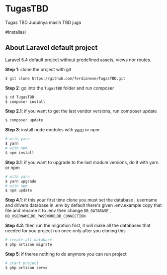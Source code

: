# TugasTBD
Tugas TBD Judulnya masih TBD juga

#Installasi
## About Laravel default project

Laravel 5.4 default project without predefined assets, views nor routes.

**Step 1**: clone the project with git

```sh
$ git clone https://github.com/ferdianexe/TugasTBD.git
```

**Step 2**: go into the `TugasTBD` folder and run composer
```sh
$ cd TugasTBD
$ composer install
```

**Step 2.1**: if you want to get the last vendor versions, run composer update
```sh
$ composer update
```

**Step 3**: install node modules with [yarn](https://yarnpkg.com/) or npm
```sh
# with yarn
$ yarn
# with npm 
$ npm install
```

**Step 3.1**: if you want to upgrade to the last module versions, do it with yarn or npm
```sh
# with yarn
$ yarn upgrade
# with npm 
$ npm update
```

**Step 4.1**: if this your first time clone you must set the database , username and drivers database in .env
by default there's given .env.example copy that file and rename it to .env then change `DB_DATABASE` , `DB_USERNAME`,`DB_PASSWORD`,`DB_CONNECTION`


**Step 4.2**: then run the migration first, it will make all the databases that needed for you project run once only after you cloning this
```sh
# create all database
$ php artisan migrate
```

**Step 5**: if theres nothing to do anymore you can run project
```sh
# start project 
$ php artisan serve
```
